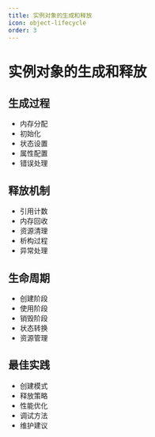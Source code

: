 ```yaml
---
title: 实例对象的生成和释放
icon: object-lifecycle
order: 3
---
```


# 实例对象的生成和释放

## 生成过程
- 内存分配
- 初始化
- 状态设置
- 属性配置
- 错误处理

## 释放机制
- 引用计数
- 内存回收
- 资源清理
- 析构过程
- 异常处理

## 生命周期
- 创建阶段
- 使用阶段
- 销毁阶段
- 状态转换
- 资源管理

## 最佳实践
- 创建模式
- 释放策略
- 性能优化
- 调试方法
- 维护建议
